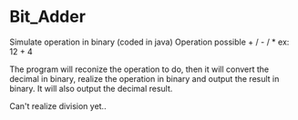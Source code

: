 # Bit_Adder
Simulate operation in binary (coded in java)
Operation possible + / - / *
    ex: 12 + 4
		
The program will reconize the operation to do, then it will convert the decimal in binary, realize the operation in 
binary and output the result in binary. It will also output the decimal result.

Can't realize division yet..
